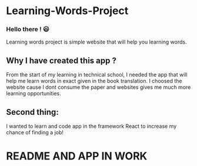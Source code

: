 # Learning-Words-Project
### Hello there ! 😃
Learning words project is simple website that will help you learning words.
## Why I have created this app ?
From the start  of my learning in technical school, I needed the app that will help me learn words in exact given in the book translation. I choosed the website cause I dont consume the paper and websites gives me much more learning opportunities. 
</br>
## Second thing:
I wanted to learn and code app in the framework React to increase my chance of finding a job!
# README AND APP  IN  WORK 